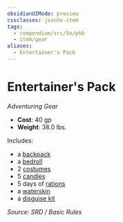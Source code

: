 ```yaml
---
obsidianUIMode: preview
cssclasses: json5e-item
tags:
  - compendium/src/5e/phb
  - item/gear
aliases:
  - Entertainer's Pack
---
```

# Entertainer's Pack
*Adventuring Gear*  

- **Cost**: 40 gp
- **Weight**: 38.0 lbs.

Includes:

- a [backpack](compendium/items/backpack.md)  
- a [bedroll](compendium/items/bedroll.md)  
- 2 [costumes](compendium/items/costume-clothes.md)  
- 5 [candles](compendium/items/candle.md)  
- 5 days of [rations](compendium/items/rations-1-day.md)  
- a [waterskin](compendium/items/waterskin.md)  
- a [disguise kit](compendium/items/disguise-kit.md)  

*Source: SRD / Basic Rules*